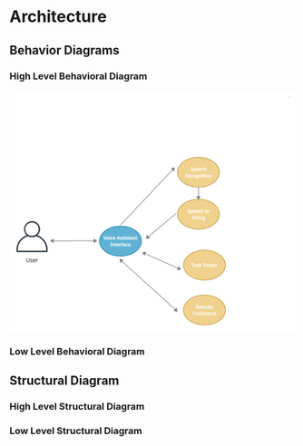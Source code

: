 
# Architecture


## Behavior Diagrams

### High Level Behavioral Diagram
![High Level Use Case Diagram](https://github.com/Ashwani008/LTTS_Mini_Project/blob/main/2.Architecture/Behavioural%20Diagram/Untitled%20Workspace%20(1).png)


### Low Level Behavioral Diagram


## Structural Diagram

### High Level Structural Diagram



### Low Level Structural Diagram
